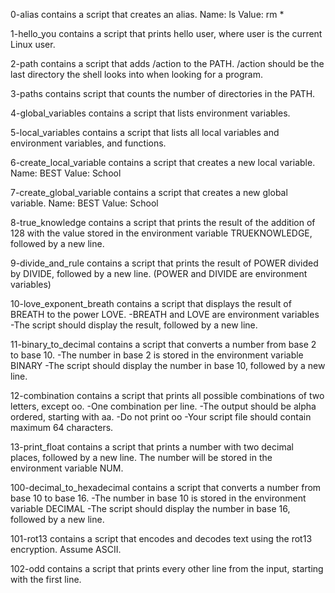 0-alias contains a script that creates an alias. Name: ls Value: rm *

1-hello_you contains a script that prints hello user, where user is the current Linux user.

2-path contains a script that adds /action to the PATH. /action should be the last directory the shell looks into when looking for a program.

3-paths contains script that counts the number of directories in the PATH.

4-global_variables contains a script that lists environment variables.

5-local_variables contains a script that lists all local variables and environment variables, and functions.

6-create_local_variable contains a script that creates a new local variable. Name: BEST Value: School

7-create_global_variable contains a script that creates a new global variable. Name: BEST Value: School

8-true_knowledge contains a script that prints the result of the addition of 128 with the value stored in the environment variable TRUEKNOWLEDGE, followed by a new line.

9-divide_and_rule contains a script that prints the result of POWER divided by DIVIDE, followed by a new line. (POWER and DIVIDE are environment variables)

10-love_exponent_breath contains a script that displays the result of BREATH to the power LOVE.
-BREATH and LOVE are environment variables
-The script should display the result, followed by a new line.

11-binary_to_decimal contains a script that converts a number from base 2 to base 10.
-The number in base 2 is stored in the environment variable BINARY
-The script should display the number in base 10, followed by a new line.

12-combination contains a script that prints all possible combinations of two letters, except oo.
-One combination per line.
-The output should be alpha ordered, starting with aa.
-Do not print oo
-Your script file should contain maximum 64 characters.

13-print_float contains a script that prints a number with two decimal places, followed by a new line. The number will be stored in the environment variable NUM.

100-decimal_to_hexadecimal contains a script that converts a number from base 10 to base 16.
-The number in base 10 is stored in the environment variable DECIMAL
-The script should display the number in base 16, followed by a new line.

101-rot13 contains a script that encodes and decodes text using the rot13 encryption. Assume ASCII.

102-odd contains a script that prints every other line from the input, starting with the first line.
